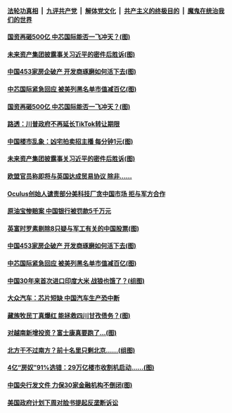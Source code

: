 ####  [法轮功真相](../../../../basic/blob/master/README.md?t=12061631) &nbsp;|&nbsp; [九评共产党](../../../../9ping.md/blob/master/README.md?t=12061631) &nbsp;|&nbsp; [解体党文化](../../../../jtdwh.md/blob/master/README.md?t=12061631)  &nbsp;|&nbsp; [共产主义的终极目的](../../../../gczydzjmd.md/blob/master/README.md?t=12061631) &nbsp;|&nbsp; [魔鬼在统治我们的世界](../../../../mgztzwmdsj.md/blob/master/README.md?t=12061631) 

#### [国资再砸500亿 中芯国际能否一飞冲天？(图)](../pages/p5/954875.md?t=12061631) 


#### [未来资产集团披露事关习近平的密件后胜诉(图)](../pages/p5/954830.md?t=12061631) 


#### [中国453家房企破产 开发商琢磨如何活下去(图)](../pages/p5/954731.md?t=12061631) 

#### [中芯国际紧急回应 被美列黑名单市值减百亿(图)](../pages/p5/954745.md?t=12061631) 

#### [国资再砸500亿 中芯国际能否一飞冲天？(图)](../pages/p5/954875.md?t=12061631) 


#### [路透：川普政府不再延长TikTok转让期限](../pages/p5/954841.md?t=12061631) 

#### [中国楼市乱象：凶宅拍卖招主播 每分钟1元(图)](../pages/p5/954834.md?t=12061631) 

#### [未来资产集团披露事关习近平的密件后胜诉(图)](../pages/p5/954830.md?t=12061631) 

#### [欧盟官员称即将与英国达成贸易协议 除非......](../pages/p5/954827.md?t=12061631) 

#### [Oculus创始人谴责部分美科技厂贪中国市场 拒与军方合作](../pages/p5/954826.md?t=12061631) 

#### [原油宝惨赔案 中国银行被罚款5千万元](../pages/p5/954825.md?t=12061631) 

#### [英富时罗素剔除8只疑与军工有关的中国股票(图)](../pages/p5/954794.md?t=12061631) 


#### [中国453家房企破产 开发商琢磨如何活下去(图)](../pages/p5/954731.md?t=12061631) 

#### [中芯国际紧急回应 被美列黑名单市值减百亿(图)](../pages/p5/954745.md?t=12061631) 

#### [中国30年来首次进口印度大米 战狼也饿了？(组图)](../pages/p5/954741.md?t=12061631) 

#### [大众汽车：芯片短缺 中国汽车生产恐中断](../pages/p5/954738.md?t=12061631) 

#### [藏族牧民丁真爆红 能拯救四川甘孜债务？(图)](../pages/p5/954677.md?t=12061631) 

#### [对越南新增投资？富士康真要跑了…(图)](../pages/p5/954673.md?t=12061631) 

#### [北方干不过南方？前十名里只剩北京……(组图)](../pages/p5/954667.md?t=12061631) 

#### [4亿“房奴”91%选错：29万亿楼市收割机启动……(图)](../pages/p5/954658.md?t=12061631) 

#### [中国央行发文件 力保30家金融机构不倒闭(图)](../pages/p5/954612.md?t=12061631) 

#### [美国政府计划下周对脸书提起反垄断诉讼](../pages/p5/954605.md?t=12061631) 

